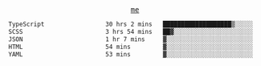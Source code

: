 <p align="center">
  <samp>
    <a href="https://yiwwhl.com">me</a>
  </samp>
</p>

<!--START_SECTION:waka-->

```txt
TypeScript                 30 hrs 2 mins   ███████████████████▒░░░░░   77.43 %
SCSS                       3 hrs 54 mins   ██▓░░░░░░░░░░░░░░░░░░░░░░   10.06 %
JSON                       1 hr 7 mins     ▓░░░░░░░░░░░░░░░░░░░░░░░░   02.88 %
HTML                       54 mins         ▓░░░░░░░░░░░░░░░░░░░░░░░░   02.34 %
YAML                       53 mins         ▓░░░░░░░░░░░░░░░░░░░░░░░░   02.30 %
```

<!--END_SECTION:waka-->